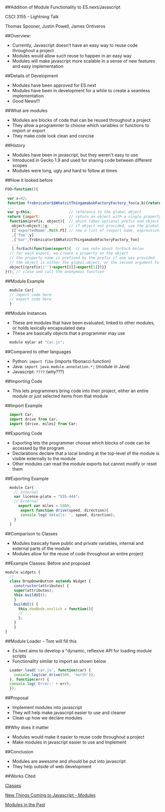 ##Addition of Module Functionality to ES.next/Javascript

CSCI 3155 - Lightning Talk

Thomas Spooner, Justin Powell, James Ontiveros

##Overview:

* Currently, Javascript doesn't have an easy way to reuse code throughout a project
* Modules would allow such reuse to happen in an easy way
* Modules will make javascript more scalable in a sense of new features and easy implementation

##Details of Development
* Modules have been approved for ES.next
* Modules have been in development for a while to create a seamless implementation
* Good News!!!
 
##What are modules
* Modules are blocks of code that can be reused throughout a project
* They allow a programmer to choose which variables or functions to import or export
* They make code look clean and concise

##History
* Modules have been in javascript, but they weren't easy to use
* Introduced in Gecko 1.9 and used for sharing code between different scopes
* Modules were long, ugly and hard to follow at times

##How it looked before

```javascript
FOO=function(){
 ...
 var x=42;
 function frobnicator$$WhatzitThingamabobFactoryFactory_foo(a,b){return a+b};
 ...
 var g=this;                 // reference to the global object
 return {import:             // return an object with a single property, "import"
  function(prefix, object){  // which takes optional prefix and object arguments
   object=object||g;         // if object not provided, use the global object
   [['exportedName',Math.PI] // now a list of (export name, expression) pairs
   ,['foo',y]
   ,['bar',frobnicator$$WhatzitThingamabobFactoryFactory_foo]
   ...
   ].forEach(function(export){  // see note about forEach below
  // for each export, we create a property on the object
  // the property name is prefixed by the prefix if one was provided
  // the object is either the global object, or the second argument to import()
  object[(prefix||'')+export[0]]=export[1]})}}
}(); // close and call the anonymous function
```

##Module Example
```javascript
  module Car{
  // import code here
  // export code here
  }
```
##Module Instances
* These are modules that have been evaluated, linked to other modules, or holds lexically encapsulated data
* These are basically objects that a programmer may use	
	
```javascript
  module myCar at "Car.js";
```

##Compared to other languages
* Python: `import fibo` (imports fibonacci function)
* Java: `import java.module.annotation.*;` (module in Java)
* Javascript: `????` (why???)
 
##Importing Code
* This lets programmers bring code into their project, either an entire module or just selected items from that module

##Import Example
```javascript
  import Car;
  import drive from Car;
  import {drive, miles} from Car;
```

##Exporting Code
* Exporting lets the programmer choose which blocks of code can be accessed by the program
* Declarations declare that a local binding at the top-level of the module is visible externally to the module
* Other modules can read the module exports but cannot modify or reset them

##Exporting Example

```javascript
  module Car{
    // Internal
    var license-plate = "555-444";
    // External
      export var miles = 5000;
       export function drive(speed, direction){
       console.log('details: ', speed, direction);
	}
  }
```
##Comparison to Classes
* Modules basically have public and private variables, internal and external parts of the module
* Modules allow for the reuse of code throughout an entire project

##Example Classes: Before and proposed

```javascript  
module widgets {
  // ...
  class DropDownButton extends Widget {
    constructor(attributes) {
    super(attributes);
    this.buildUI();
    }
    buildUI() {
      this.domNode.onclick = function(){
      // ...
      };
    }
    }
}
```
##Module Loader - Tom will fill this
* Es.next aims to develop a "dynamic, reflexive API for loading module scripts
* Functionality similar to import as shown below

```javascript
  Loader.load('car.js', function(car) {
    console.log(car.drive(500, 'north'));
  }, function(err) {
  console.log('Error:' + err);
  });
```

##Proposal
* Implement modules into javascript
* They will help make javascript easier to use and cleaner
* Clean up how we declare modules

##Why does it matter
* Modules would make it easier to reuse code throughout a project
* Make modules in javascript easier to use and implement

##Conclusion
* Modules are awesome and should be put into javascript
* They help outside of web development

##Works Cited

[Classes](http://infrequently.org/2012/04/class-warfare/)

[New Things Coming to Javascript - Modules](http://addyosmani.com/blog/a-few-new-things-coming-to-javascript/)

[Modules in the Past](https://developer.mozilla.org/en-US/docs/Mozilla/JavaScript_code_modules/Using)
